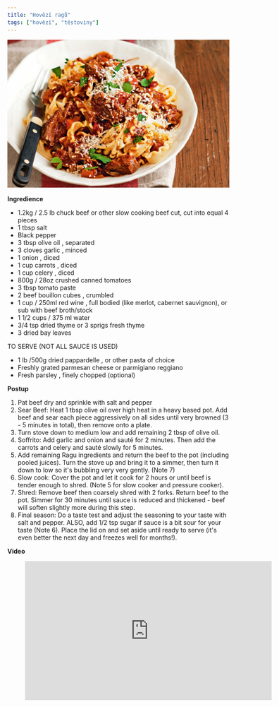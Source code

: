 ```yaml
---
title: "Hovězí ragů"
tags: ["hovězí", "těstoviny"]
---
```


![hoveziragu](./images/beefRagu.jpeg)

**Ingredience**

- 1.2kg / 2.5 lb chuck beef or other slow cooking beef cut, cut into equal 4 pieces
- 1 tbsp salt
- Black pepper
- 3 tbsp olive oil , separated
- 3 cloves garlic , minced
- 1 onion , diced
- 1 cup carrots , diced
- 1 cup celery , diced
- 800g / 28oz crushed canned tomatoes
- 3 tbsp tomato paste
- 2 beef bouillon cubes , crumbled
- 1 cup / 250ml red wine , full bodied (like merlot, cabernet sauvignon), or sub with beef broth/stock
- 1 1/2 cups / 375 ml water
- 3/4 tsp dried thyme or 3 sprigs fresh thyme
- 3 dried bay leaves

TO SERVE (NOT ALL SAUCE IS USED)

- 1 lb /500g dried pappardelle , or other pasta of choice
- Freshly grated parmesan cheese or parmigiano reggiano
- Fresh parsley , finely chopped (optional)

**Postup**

1. Pat beef dry and sprinkle with salt and pepper
2. Sear Beef: Heat 1 tbsp olive oil over high heat in a heavy based pot. Add beef and sear each piece aggressively on all sides until very browned (3 - 5 minutes in total), then remove onto a plate.
3. Turn stove down to medium low and add remaining 2 tbsp of olive oil.
4. Soffrito: Add garlic and onion and sauté for 2 minutes. Then add the carrots and celery and sauté slowly for 5 minutes.
5. Add remaining Ragu ingredients and return the beef to the pot (including pooled juices). Turn the stove up and bring it to a simmer, then turn it down to low so it's bubbling very very gently. (Note 7)
6. Slow cook: Cover the pot and let it cook for 2 hours or until beef is tender enough to shred. (Note 5 for slow cooker and pressure cooker).
7. Shred: Remove beef then coarsely shred with 2 forks. Return beef to the pot. Simmer for 30 minutes until sauce is reduced and thickened - beef will soften slightly more during this step.
8. Final season: Do a taste test and adjust the seasoning to your taste with salt and pepper. ALSO, add 1/2 tsp sugar if sauce is a bit sour for your taste (Note 6). Place the lid on and set aside until ready to serve (it's even better the next day and freezes well for months!).

**Video**

<figure class="video_container">
  <iframe width="560" height="315" src="https://www.youtube.com/embed/ChzUN_RvMeY" frameborder="0" allow="accelerometer; autoplay; encrypted-media; gyroscope; picture-in-picture" allowfullscreen></iframe>
</figure>

